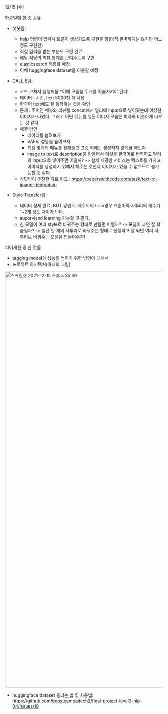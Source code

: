 12/15 (수)


화요일에 한 것 공유

- 챗봇팀: 
  - help 명령어 입력시 토클이 생성되도록 구현을 함(아직 완벽하지는 않지만 어느정도 구현함)
  - 직접 입력을 받는 부분도 구현 완료
  - 해당 식당의 리뷰 통계를 보여주도록 구현
  - elasticsearch 적용할 예정
  - 이때 huggingface dataset을 이용할 예정
  
- DALL:E팀:
  - 코드 고쳐서 실행해봄
  *이때 모델을 두개를 학습시켜야 된다.
  - 데이터 : 시진, text 5000천 개 사용
  - 한국어 text에도 잘 동작하는 것을 확인
  - 문제 : 주어진 메뉴와 리뷰를 concat해서 달리에 input으로 넣어줬는데 이상한 이미지가 나왔다. 그러고 어떤 메뉴를 넣든 이미지 모습은 피자와 비슷하게 나오는 것 같다.
  - 해결 방안
    - 데이터를 늘려보자
    - VAE의 성능을 높여보자
    - 특정 몇개의 메뉴를 정해놓고 그것 외에는 생성되지 않게끔 해보자
    - image to text로 description을 만들어서 이것을 한국어로 번역하고 달리의 input으로 넣어주면 어떨까? -> 실제 제공할 서비스는 텍스트를 가지고 이미지를 생성하기 위해서 해주는 것인데 이미지가 있을 수 없으므로 불가능할 것 같다.
  - 상민님이 추천한 자료 링크 : https://paperswithcode.com/task/text-to-image-generation
  
  
- Style Transfer팀: 
  - 데이터 정제 완료, BUT 강원도, 제주도의 train경우 표준어와 사투리의 개수가 1~2개 정도 차이가 난다.
  - supervised learning 가능할 것 같다. 
  - 한 모델이 여러 style로 바꿔주는 형태로 만들면 어떨까? -> 모델이 과연 잘 학습될까? -> 일단 한 개의 사투리로 바꿔주는 형태로 진행하고 잘 되면 여러 사투리로 바꿔주는 모델을 만들어주자!

피어세션 중 한 것들
  - tagging model과 성능을 높이기 위한 방안에 대해서 
  - 프로젝트 아키텍처(아래의 그림)
<img width="1331" alt="스크린샷 2021-12-15 오후 5 35 36" src="https://user-images.githubusercontent.com/22788924/146151889-6654bb31-11f2-4ce1-a0a6-e6a8bda5121e.png">


  - huggingface dataset 올리는 법 및 사용법: https://github.com/boostcampaitech2/final-project-level3-nlp-04/issues/18

